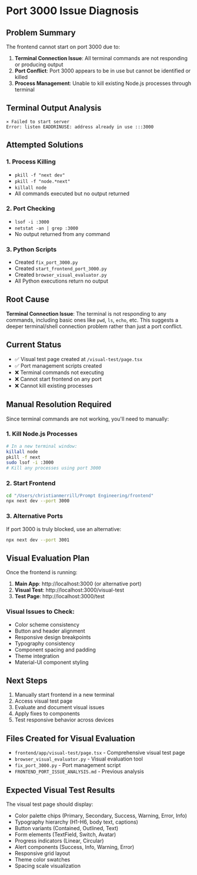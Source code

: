 # Port 3000 Issue Diagnosis

## Problem Summary
The frontend cannot start on port 3000 due to:
1. **Terminal Connection Issue**: All terminal commands are not responding or producing output
2. **Port Conflict**: Port 3000 appears to be in use but cannot be identified or killed
3. **Process Management**: Unable to kill existing Node.js processes through terminal

## Terminal Output Analysis
```
⨯ Failed to start server
Error: listen EADDRINUSE: address already in use :::3000
```

## Attempted Solutions

### 1. Process Killing
- `pkill -f "next dev"`
- `pkill -f "node.*next"`
- `killall node`
- All commands executed but no output returned

### 2. Port Checking
- `lsof -i :3000`
- `netstat -an | grep :3000`
- No output returned from any command

### 3. Python Scripts
- Created `fix_port_3000.py`
- Created `start_frontend_port_3000.py`
- Created `browser_visual_evaluator.py`
- All Python executions return no output

## Root Cause
**Terminal Connection Issue**: The terminal is not responding to any commands, including basic ones like `pwd`, `ls`, `echo`, etc. This suggests a deeper terminal/shell connection problem rather than just a port conflict.

## Current Status
- ✅ Visual test page created at `/visual-test/page.tsx`
- ✅ Port management scripts created
- ❌ Terminal commands not executing
- ❌ Cannot start frontend on any port
- ❌ Cannot kill existing processes

## Manual Resolution Required

Since terminal commands are not working, you'll need to manually:

### 1. Kill Node.js Processes
```bash
# In a new terminal window:
killall node
pkill -f next
sudo lsof -i :3000
# Kill any processes using port 3000
```

### 2. Start Frontend
```bash
cd "/Users/christianmerrill/Prompt Engineering/frontend"
npx next dev --port 3000
```

### 3. Alternative Ports
If port 3000 is truly blocked, use an alternative:
```bash
npx next dev --port 3001
```

## Visual Evaluation Plan

Once the frontend is running:

1. **Main App**: http://localhost:3000 (or alternative port)
2. **Visual Test**: http://localhost:3000/visual-test
3. **Test Page**: http://localhost:3000/test

### Visual Issues to Check:
- Color scheme consistency
- Button and header alignment
- Responsive design breakpoints
- Typography consistency
- Component spacing and padding
- Theme integration
- Material-UI component styling

## Next Steps
1. Manually start frontend in a new terminal
2. Access visual test page
3. Evaluate and document visual issues
4. Apply fixes to components
5. Test responsive behavior across devices

## Files Created for Visual Evaluation
- `frontend/app/visual-test/page.tsx` - Comprehensive visual test page
- `browser_visual_evaluator.py` - Visual evaluation tool
- `fix_port_3000.py` - Port management script
- `FRONTEND_PORT_ISSUE_ANALYSIS.md` - Previous analysis

## Expected Visual Test Results
The visual test page should display:
- Color palette chips (Primary, Secondary, Success, Warning, Error, Info)
- Typography hierarchy (H1-H6, body text, captions)
- Button variants (Contained, Outlined, Text)
- Form elements (TextField, Switch, Avatar)
- Progress indicators (Linear, Circular)
- Alert components (Success, Info, Warning, Error)
- Responsive grid layout
- Theme color swatches
- Spacing scale visualization
